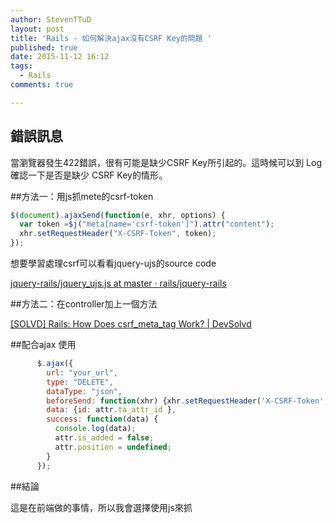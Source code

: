 ```yaml
---
author: StevenTTuD
layout: post
title: 'Rails - 如何解決ajax沒有CSRF Key的問題 '
published: true
date: 2015-11-12 16:12
tags:
  - Rails
comments: true

---
```

## 錯誤訊息

當瀏覽器發生422錯誤，很有可能是缺少CSRF Key所引起的。這時候可以到 Log 確認一下是否是缺少 CSRF Key的情形。

##方法一：用js抓mete的csrf-token

```js
$(document).ajaxSend(function(e, xhr, options) {
  var token =$j("meta[name='csrf-token']").attr("content");
  xhr.setRequestHeader("X-CSRF-Token", token);
});
```

想要學習處理csrf可以看看jquery-ujs的source code

[jquery-rails/jquery_ujs.js at master · rails/jquery-rails](https://github.com/rails/jquery-rails/blob/master/vendor/assets/javascripts/jquery_ujs.js#L69)


##方法二：在controller加上一個方法

[[SOLVD] Rails: How Does csrf_meta_tag Work? | DevSolvd](http://devsolvd.com/questions/rails-how-does-csrf_meta_tag-work)

##配合ajax 使用
```js
      $.ajax({
        url: "your_url",
        type: "DELETE",
        dataType: "json",
        beforeSend: function(xhr) {xhr.setRequestHeader('X-CSRF-Token', $('meta[name="csrf-token"]').attr('content'))},
        data: {id: attr.ta_attr_id },
        success: function(data) {
          console.log(data);
          attr.is_added = false;
          attr.position = undefined;
        }
      });

```

##結論

這是在前端做的事情，所以我會選擇使用js來抓
